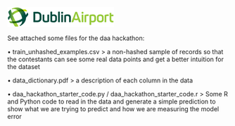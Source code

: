 ![dublin-airport-logo](Dublin_Airport_Logo.png?raw=true)


See attached some files for the daa hackathon:

•	train_unhashed_examples.csv > a non-hashed sample of records so that the contestants can see some real data points and get a better intuition for the dataset

•	data_dictionary.pdf > a description of each column in the data

•	daa_hackathon_starter_code.py / daa_hackathon_starter_code.r > Some R and Python code to read in the data and generate a simple prediction to show what we are trying to predict and how we are measuring the model error
 

